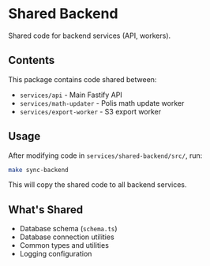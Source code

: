 # Shared Backend

Shared code for backend services (API, workers).

## Contents

This package contains code shared between:

- `services/api` - Main Fastify API
- `services/math-updater` - Polis math update worker
- `services/export-worker` - S3 export worker

## Usage

After modifying code in `services/shared-backend/src/`, run:

```bash
make sync-backend
```

This will copy the shared code to all backend services.

## What's Shared

- Database schema (`schema.ts`)
- Database connection utilities
- Common types and utilities
- Logging configuration

